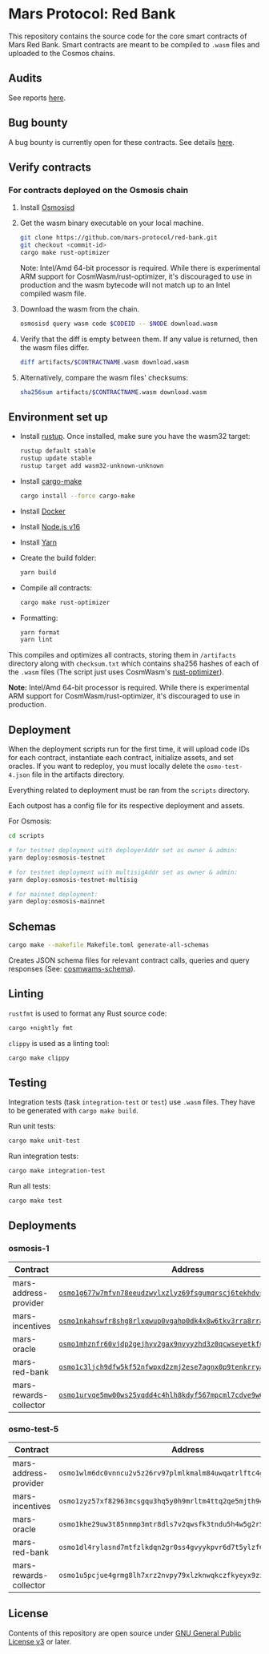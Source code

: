 # Mars Protocol: Red Bank

This repository contains the source code for the core smart contracts of Mars Red Bank. Smart contracts are meant to be compiled to `.wasm` files and uploaded to the Cosmos chains.

## Audits

See reports [here][1].

## Bug bounty

A bug bounty is currently open for these contracts. See details [here][2].

## Verify contracts

### For contracts deployed on the Osmosis chain

1. Install [Osmosisd][3]

2. Get the wasm binary executable on your local machine.

   ```bash
   git clone https://github.com/mars-protocol/red-bank.git
   git checkout <commit-id>
   cargo make rust-optimizer
   ```

   Note: Intel/Amd 64-bit processor is required. While there is experimental ARM support for CosmWasm/rust-optimizer, it's discouraged to use in production and the wasm bytecode will not match up to an Intel compiled wasm file.

3. Download the wasm from the chain.

   ```bash
   osmosisd query wasm code $CODEID -- $NODE download.wasm
   ```

4. Verify that the diff is empty between them. If any value is returned, then the wasm files differ.

   ```bash
   diff artifacts/$CONTRACTNAME.wasm download.wasm
   ```

5. Alternatively, compare the wasm files' checksums:

   ```bash
   sha256sum artifacts/$CONTRACTNAME.wasm download.wasm
   ```

## Environment set up

- Install [rustup][4]. Once installed, make sure you have the wasm32 target:

  ```bash
  rustup default stable
  rustup update stable
  rustup target add wasm32-unknown-unknown
  ```

- Install [cargo-make][5]

  ```bash
  cargo install --force cargo-make
  ```

- Install [Docker][6]

- Install [Node.js v16][7]

- Install [Yarn][8]

- Create the build folder:

   ```bash
   yarn build
   ```

- Compile all contracts:

   ```bash
   cargo make rust-optimizer
   ```

- Formatting:

   ```bash
   yarn format
   yarn lint
   ```

This compiles and optimizes all contracts, storing them in `/artifacts` directory along with `checksum.txt` which contains sha256 hashes of each of the `.wasm` files (The script just uses CosmWasm's [rust-optimizer][9]).

**Note:** Intel/Amd 64-bit processor is required. While there is experimental ARM support for CosmWasm/rust-optimizer, it's discouraged to use in production.

## Deployment

When the deployment scripts run for the first time, it will upload code IDs for each contract, instantiate each contract, initialize assets, and set oracles. If you want to redeploy, you must locally delete the `osmo-test-4.json` file in the artifacts directory.

Everything related to deployment must be ran from the `scripts` directory.

Each outpost has a config file for its respective deployment and assets.

For Osmosis:

```bash
cd scripts

# for testnet deployment with deployerAddr set as owner & admin:
yarn deploy:osmosis-testnet

# for testnet deployment with multisigAddr set as owner & admin:
yarn deploy:osmosis-testnet-multisig

# for mainnet deployment:
yarn deploy:osmosis-mainnet
```

## Schemas

```bash
cargo make --makefile Makefile.toml generate-all-schemas
```

Creates JSON schema files for relevant contract calls, queries and query responses (See: [cosmwams-schema][10]).

## Linting

`rustfmt` is used to format any Rust source code:

```bash
cargo +nightly fmt
```

`clippy` is used as a linting tool:

```bash
cargo make clippy
```

## Testing

Integration tests (task `integration-test` or `test`) use `.wasm` files. They have to be generated with `cargo make build`.

Run unit tests:

```bash
cargo make unit-test
```

Run integration tests:

```bash
cargo make integration-test
```

Run all tests:

```bash
cargo make test
```

## Deployments

### osmosis-1

| Contract               | Address                                                                 |
| ---------------------- | ----------------------------------------------------------------------- |
| mars-address-provider  | [`osmo1g677w7mfvn78eeudzwylxzlyz69fsgumqrscj6tekhdvs8fye3asufmvxr`][11] |
| mars-incentives        | [`osmo1nkahswfr8shg8rlxqwup0vgahp0dk4x8w6tkv3rra8rratnut36sk22vrm`][12] |
| mars-oracle            | [`osmo1mhznfr60vjdp2gejhyv2gax9nvyyzhd3z0qcwseyetkfustjauzqycsy2g`][13] |
| mars-red-bank          | [`osmo1c3ljch9dfw5kf52nfwpxd2zmj2ese7agnx0p9tenkrryasrle5sqf3ftpg`][14] |
| mars-rewards-collector | [`osmo1urvqe5mw00ws25yqdd4c4hlh8kdyf567mpcml7cdve9w08z0ydcqvsrgdy`][15] |

### osmo-test-5

| Contract               | Address                                                           |
| ---------------------- | ----------------------------------------------------------------- |
| mars-address-provider  | `osmo1wlm6dc0vnncu2v5z26rv97plmlkmalm84uwqatrlftc4gmp8ahgqs6r4py` |
| mars-incentives        | `osmo1zyz57xf82963mcsgqu3hq5y0h9mrltm4ttq2qe5mjth9ezp3375qe0sm7d` |
| mars-oracle            | `osmo1khe29uw3t85nmmp3mtr8dls7v2qwsfk3tndu5h4w5g2r5tzlz5qqarq2e2` |
| mars-red-bank          | `osmo1dl4rylasnd7mtfzlkdqn2gr0ss4gvyykpvr6d7t5ylzf6z535n9s5jjt8u` |
| mars-rewards-collector | `osmo1u5pcjue4grmg8lh7xrz2nvpy79xlzknwqkczfkyeyx9zzzj76tpq4tgrcs` |

## License

Contents of this repository are open source under [GNU General Public License v3](./LICENSE) or later.

[1]: https://github.com/mars-protocol/mars-audits/tree/main/red-bank
[2]: https://immunefi.com/bounty/mars/
[3]: https://docs.osmosis.zone/osmosis-core/osmosisd/
[4]: https://rustup.rs/
[5]: https://github.com/sagiegurari/cargo-make
[6]: https://docs.docker.com/get-docker/
[7]: https://github.com/nvm-sh/nvm
[8]: https://classic.yarnpkg.com/lang/en/docs/install/#mac-stable
[9]: https://github.com/CosmWasm/rust-optimizer
[10]: https://github.com/CosmWasm/cosmwasm/tree/main/packages/schema
[11]: https://www.mintscan.io/osmosis/wasm/contract/osmo1g677w7mfvn78eeudzwylxzlyz69fsgumqrscj6tekhdvs8fye3asufmvxr
[12]: https://www.mintscan.io/osmosis/wasm/contract/osmo1nkahswfr8shg8rlxqwup0vgahp0dk4x8w6tkv3rra8rratnut36sk22vrm
[13]: https://www.mintscan.io/osmosis/wasm/contract/osmo1mhznfr60vjdp2gejhyv2gax9nvyyzhd3z0qcwseyetkfustjauzqycsy2g
[14]: https://www.mintscan.io/osmosis/wasm/contract/osmo1c3ljch9dfw5kf52nfwpxd2zmj2ese7agnx0p9tenkrryasrle5sqf3ftpg
[15]: https://www.mintscan.io/osmosis/wasm/contract/osmo1urvqe5mw00ws25yqdd4c4hlh8kdyf567mpcml7cdve9w08z0ydcqvsrgdy
